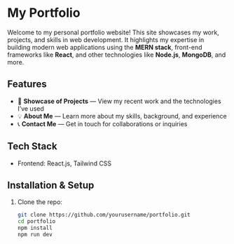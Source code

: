 # My Portfolio

Welcome to my personal portfolio website! This site showcases my work, projects, and skills in web development. It highlights my expertise in building modern web applications using the **MERN stack**, front-end frameworks like **React**, and other technologies like **Node.js**, **MongoDB**, and more.

## Features

- 🚀 **Showcase of Projects** — View my recent work and the technologies I’ve used
- 💡 **About Me** — Learn more about my skills, background, and experience
- 📞 **Contact Me** — Get in touch for collaborations or inquiries

## Tech Stack

- Frontend: React.js, Tailwind CSS

## Installation & Setup

1. Clone the repo:
   ```bash
   git clone https://github.com/yourusername/portfolio.git
   cd portfolio 
   npm install
   npm run dev
   ```